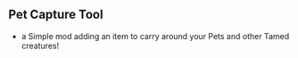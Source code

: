 ## Pet Capture Tool
- a Simple mod adding an item to carry around your Pets and other Tamed creatures!